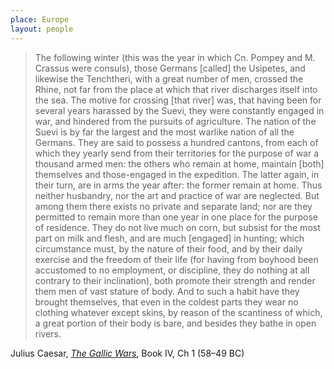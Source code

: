 ```yaml
---
place: Europe
layout: people
---
```


> The following winter (this was the year in which Cn. Pompey and M. Crassus were consuls), those Germans [called] the Usipetes, and likewise the Tenchtheri, with a great number of men, crossed the Rhine, not far from the place at which that river discharges itself into the sea. The motive for crossing [that river] was, that having been for several years harassed by the Suevi, they were constantly engaged in war, and hindered from the pursuits of agriculture. The nation of the Suevi is by far the largest and the most warlike nation of all the Germans. They are said to possess a hundred cantons, from each of which they yearly send from their territories for the purpose of war a thousand armed men: the others who remain at home, maintain [both] themselves and those-engaged in the expedition. The latter again, in their turn, are in arms the year after: the former remain at home. Thus neither husbandry, nor the art and practice of war are neglected. But among them there exists no private and separate land; nor are they permitted to remain more than one year in one place for the purpose of residence. They do not live much on corn, but subsist for the most part on milk and flesh, and are much [engaged] in hunting; which circumstance must, by the nature of their food, and by their daily exercise and the freedom of their life (for having from boyhood been accustomed to no employment, or discipline, they do nothing at all contrary to their inclination), both promote their strength and render them men of vast stature of body. And to such a habit have they brought themselves, that even in the coldest parts they wear no clothing whatever except skins, by reason of the scantiness of which, a great portion of their body is bare, and besides they bathe in open rivers.

Julius Caesar, [_The Gallic Wars_](http://classics.mit.edu/Caesar/gallic.4.4.html#10), Book IV, Ch 1 (58–49 BC)
